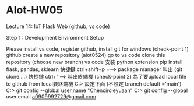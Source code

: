 # AIot-HW05
Lecture 14: IoT Flask Web (github, vs code)

Step 1 : Development Environment Setup

Please install vs code, register github, install git for windows
(check-point 1) github create a new repository (aiot0524)
go to vs code clone this repository (choose new branch)
vs code 安裝 python extension
pip install flask, pandas, sklearn
快捷鍵 ctrl+shift+p ===> package manager 叫出 (git clone....)
快捷鍵 ctrl+' ==> 叫出終端機
(check-point 2) 為了要upload local file to github from local要終端機 C:> 設定下面 (不設定 branch default ='main')
C:> git config --global user.name "Chencircleyuaan"
C:> git config --global user.email a0909992729@gmail.com

